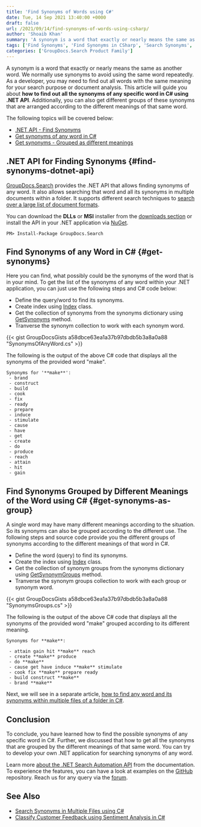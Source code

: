 ```yaml
---
title: 'Find Synonyms of Words using C#'
date: Tue, 14 Sep 2021 13:40:00 +0000
draft: false
url: /2021/09/14/find-synonyms-of-words-using-csharp/
author: 'Shoaib Khan'
summary: 'A synonym is a word that exactly or nearly means the same as another word. We normally use synonyms to avoid using the same word repeatedly. As a developer, you may need to find out all words with the same meaning for your search purpose or document analysis. This article will guide you about **how to find out all the synonyms of any specific word in C# using .NET API**. Additionally, you can also get different groups of these synonyms that are arranged according to the different meanings of that same word.'
tags: ['Find Synonyms', 'Find Synonyms in CSharp', 'Search Synonyms', 'Search Synonyms in CSharp']
categories: ['GroupDocs.Search Product Family']
---
```


A synonym is a word that exactly or nearly means the same as another word. We normally use synonyms to avoid using the same word repeatedly. As a developer, you may need to find out all words with the same meaning for your search purpose or document analysis. This article will guide you about **how to find out all the synonyms of any specific word in C# using .NET API**. Additionally, you can also get different groups of these synonyms that are arranged according to the different meanings of that same word.

The following topics will be covered below:

*   [.NET API - Find Synonyms](#find-synonyms-dotnet-api)
*   [Get synonyms of any word in C#](#get-synonyms)
*   [Get synonyms - Grouped as different meanings](#get-synonyms-as-group)

## .NET API for Finding Synonyms {#find-synonyms-dotnet-api}

[GroupDocs.Search](https://products.groupdocs.com/search/) provides the .NET API that allows finding synonyms of any word. It also allows searching that word and all its synonyms in multiple documents within a folder. It supports different search techniques to [search over a large list of document formats](https://docs.groupdocs.com/search/net/supported-document-formats/).

You can download the **DLLs** or **MSI** installer from the [downloads section](https://downloads.groupdocs.com/search) or install the API in your .NET application via [NuGet](https://www.nuget.org/packages/groupdocs.search).

```
PM> Install-Package GroupDocs.Search
```

## Find Synonyms of any Word in C# {#get-synonyms}

Here you can find, what possibly could be the synonyms of the word that is in your mind. To get the list of the synonyms of any word within your .NET application, you can just use the following steps and C# code below:

*   Define the query/word to find its synonyms.
*   Create index using [Index](https://apireference.groupdocs.com/search/net/groupdocs.search/index) class.
*   Get the collection of synonyms from the synonyms dictionary using [GetSynonyms](https://apireference.groupdocs.com/search/net/groupdocs.search.dictionaries/synonymdictionary/methods/getsynonyms) method.
*   Tranverse the synonym collection to work with each synonym word.

{{< gist GroupDocsGists a58dbce63ea1a37b97dbdb5b3a8a0a88 "SynonymsOfAnyWord.cs" >}}

The following is the output of the above C# code that displays all the synonyms of the provided word "make".

```
Synonyms for '**make**':
 - brand
 - construct
 - build
 - cook
 - fix
 - ready
 - prepare
 - induce
 - stimulate
 - cause
 - have
 - get
 - create
 - do
 - produce
 - reach
 - attain
 - hit
 - gain 
```

## Find Synonyms Grouped by Different Meanings of the Word using C# {#get-synonyms-as-group}

A single word may have many different meanings according to the situation. So its synonyms can also be grouped according to the different use. The following steps and source code provide you the different groups of synonyms according to the different meanings of that word in C#.

*   Define the word (query) to find its synonyms.
*   Create the index using [Index](https://apireference.groupdocs.com/search/net/groupdocs.search/index) class.
*   Get the collection of synonym groups from the synonyms dictionary using [GetSynonymGroups](https://apireference.groupdocs.com/search/net/groupdocs.search.dictionaries/synonymdictionary/methods/getsynonymgroups) method.
*   Tranverse the synonym groups collection to work with each group or synonym word.

{{< gist GroupDocsGists a58dbce63ea1a37b97dbdb5b3a8a0a88 "SynonymsGroups.cs" >}}

The following is the output of the above C# code that displays all the synonyms of the provided word "make" grouped according to its different meaning.

```
Synonyms for **make**:

 - attain gain hit **make** reach 
 - create **make** produce 
 - do **make** 
 - cause get have induce **make** stimulate 
 - cook fix **make** prepare ready 
 - build construct **make** 
 - brand **make** 
```

Next, we will see in a separate article, [how to find any word and its synonyms within multiple files of a folder in C#](https://blog.groupdocs.com/2021/09/17/find-synonyms-in-multiple-files-using-csharp).

## Conclusion

To conclude, you have learned how to find the possible synonyms of any specific word in C#. Further, we discussed that how to get all the synonyms that are grouped by the different meanings of that same word. You can try to develop your own .NET application for searching synonyms of any word.

Learn more [about the .NET Search Automation API](https://docs.groupdocs.com/search/net/) from the documentation. To experience the features, you can have a look at examples on the [GitHub](https://github.com/groupdocs-search) repository. Reach us for any query via the [forum](https://forum.groupdocs.com/).

## See Also

*   [Search Synonyms in Multiple Files using C#](https://blog.groupdocs.com/2021/09/17/find-synonyms-in-multiple-files-using-csharp)
*   [Classify Customer Feedback using Sentiment Analysis in C#](https://blog.groupdocs.com/2020/06/17/classify-customers-feedback-using-sentiment-analysis-in-csharp/)





